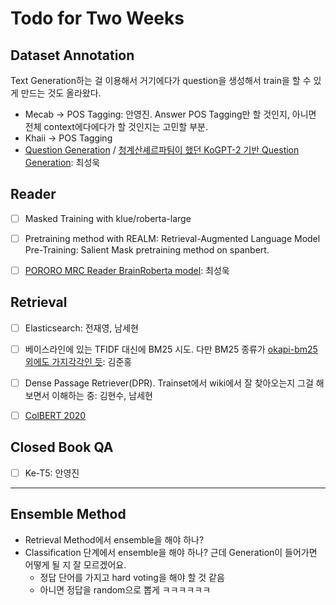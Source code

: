 # Todo for Two Weeks



## Dataset Annotation

Text Generation하는 걸 이용해서 거기에다가 question을 생성해서 train을 할 수 있게 만드는 것도 올라왔다. 

- Mecab -> POS Tagging: 안영진. Answer POS Tagging만 할 것인지, 아니면 전체 context에다에다가 할 것인지는 고민할 부분.
- Khaii -> POS Tagging
- [Question Generation](https://kakaobrain.github.io/pororo/seq2seq/qg.html) / [청계산셰르파팀이 했던 KoGPT-2 기반 Question Generation](https://stages.ai/competitions/77/discussion/talk/post/769): 최성욱



## Reader

- [ ] Masked Training with klue/roberta-large
- [ ] Pretraining method with REALM: Retrieval-Augmented Language Model Pre-Training: Salient Mask pretraining method on spanbert.
- [ ] [PORORO MRC Reader BrainRoberta model](https://kakaobrain.github.io/pororo/tagging/mrc.html): 최성욱



## Retrieval

- [ ] Elasticsearch: 전재영, 남세현
- [ ] 베이스라인에 있는 TFIDF 대신에 BM25 시도. 다만 BM25 종류가 [okapi-bm25 외에도 가지각각인 듯](https://github.com/dorianbrown/rank_bm25): 김준홍
- [ ] Dense Passage Retriever(DPR). Trainset에서 wiki에서 잘 찾아오는지 그걸 해보면서 이해하는 중: 김현수, 남세현
- [ ] [ColBERT 2020](https://github.com/stanford-futuredata/ColBERT)



## Closed Book QA

- [ ] Ke-T5: 안영진



---

## Ensemble Method

- Retrieval Method에서 ensemble을 해야 하나?
- Classification 단계에서 ensemble을 해야 하나? 근데 Generation이 들어가면 어떻게 될 지 잘 모르겠어요. 
  - 정답 단어를 가지고 hard voting을 해야 할 것 같음
  - 아니면 정답을 random으로 뽑게 ㅋㅋㅋㅋㅋㅋ
